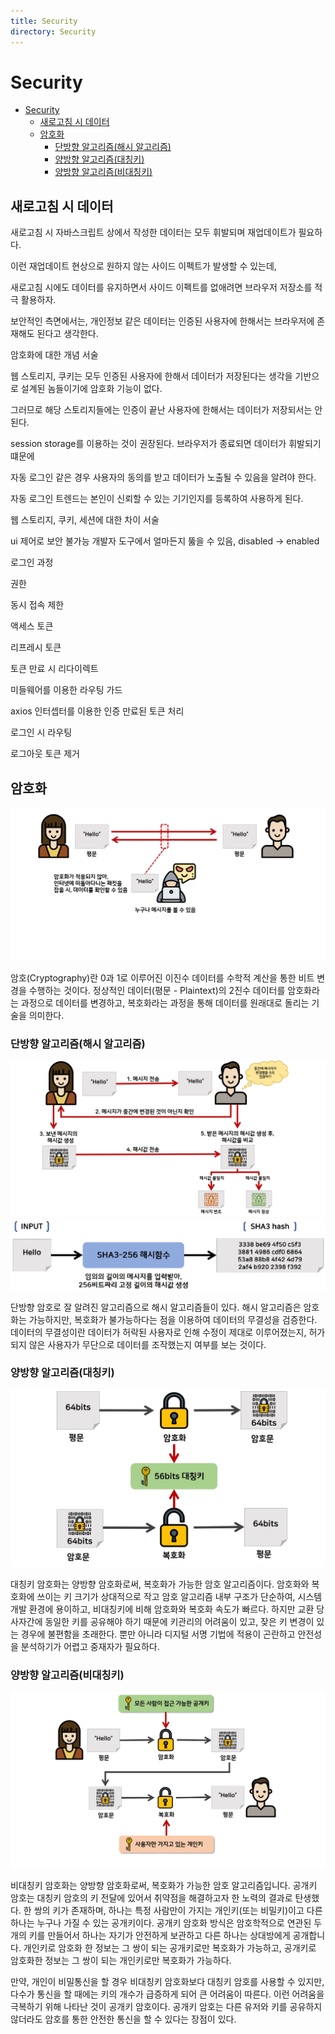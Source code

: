 ```yaml
---
title: Security
directory: Security
---
```


# Security

- [Security](#security)
  - [새로고침 시 데이터](#새로고침-시-데이터)
  - [암호화](#암호화)
    - [단방향 알고리즘(해시 알고리즘)](#단방향-알고리즘해시-알고리즘)
    - [양방향 알고리즘(대칭키)](#양방향-알고리즘대칭키)
    - [양방향 알고리즘(비대칭키)](#양방향-알고리즘비대칭키)

<!-- todo: 내용 보완 필요 -->

## 새로고침 시 데이터

새로고침 시 자바스크립트 상에서 작성한 데이터는 모두 휘발되며 재업데이트가 필요하다.

이런 재업데이트 현상으로 원하지 않는 사이드 이펙트가 발생할 수 있는데,

새로고침 시에도 데이터를 유지하면서 사이드 이펙트를 없애려면 브라우저 저장소를 적극 활용하자.

보안적인 측면에서는, 개인정보 같은 데이터는 인증된 사용자에 한해서는 브라우저에 존재해도 된다고 생각한다.

암호화에 대한 개념 서술

웹 스토리지, 쿠키는 모두 인증된 사용자에 한해서 데이터가 저장된다는 생각을 기반으로 설계된 놈들이기에 암호화 기능이 없다.

그러므로 해당 스토리지들에는 인증이 끝난 사용자에 한해서는 데이터가 저장되서는 안된다.

session storage를 이용하는 것이 권장된다. 브라우저가 종료되면 데이터가 휘발되기 떄문에

자동 로그인 같은 경우 사용자의 동의를 받고 데이터가 노출될 수 있음을 알려야 한다.

자동 로그인 트렌드는 본인이 신뢰할 수 있는 기기인지를 등록하여 사용하게 된다.

웹 스토리지, 쿠키, 세션에 대한 차이 서술

ui 제어로 보안 불가능 개발자 도구에서 얼마든지 뚫을 수 있음, disabled -> enabled

로그인 과정

권한

동시 접속 제한

액세스 토큰

리프레시 토큰

토큰 만료 시 리다이렉트

미들웨어를 이용한 라우팅 가드

axios 인터셉터를 이용한 인증 만료된 토큰 처리

로그인 시 라우팅

로그아웃 토큰 제거

## 암호화

![crpyto_1](assets/crpyto_1.png)

암호(Cryptography)란 0과 1로 이루어진 이진수 데이터를 수학적 계산을 통한 비트 변경을 수행하는 것이다. 정상적인 데이터(평문 - Plaintext)의 2진수 데이터를 암호화라는 과정으로 데이터를 변경하고, 복호화라는 과정을 통해 데이터를 원래대로 돌리는 기술을 의미한다.

### 단방향 알고리즘(해시 알고리즘)

![crpyto_2](assets/crpyto_2.png)
![crpyto_3](assets/crpyto_3.png)

단방향 암호로 잘 알려진 알고리즘으로 해시 알고리즘들이 있다. 해시 알고리즘은 암호화는 가능하지만, 복호화가 불가능하다는 점을 이용하여 데이터의 무결성을 검증한다. 데이터의 무결성이란 데이터가 허락된 사용자로 인해 수정이 제대로 이루어졌는지, 허가되지 않은 사용자가 무단으로 데이터를 조작했는지 여부를 보는 것이다.

### 양방향 알고리즘(대칭키)

![crpyto_4](assets/crpyto_4.png)

대칭키 암호화는 양방향 암호화로써, 복호화가 가능한 암호 알고리즘이다. 암호화와 복호화에 쓰이는 키 크기가 상대적으로 작고 암호 알고리즘 내부 구조가 단순하여, 시스템 개발 환경에 용이하고, 비대칭키에 비해 암호화와 복호화 속도가 빠르다. 하지만 교환 당사자간에 동일한 키를 공유해야 하기 때문에 키관리의 어려움이 있고, 잦은 키 변경이 있는 경우에 불편함을 초래한다. 뿐만 아니라 디지털 서명 기법에 적용이 곤란하고 안전성을 분석하기가 어렵고 중재자가 필요하다.

### 양방향 알고리즘(비대칭키)

![crpyto_5](assets/crpyto_5.png)

비대칭키 암호화는 양방향 암호화로써, 복호화가 가능한 암호 알고리즘입니다. 공개키 암호는 대칭키 암호의 키 전달에 있어서 취약점을 해결하고자 한 노력의 결과로 탄생했다. 한 쌍의 키가 존재하며, 하나는 특정 사람만이 가지는 개인키(또는 비밀키)이고 다른 하나는 누구나 가질 수 있는 공개키이다. 공개키 암호화 방식은 암호학적으로 연관된 두 개의 키를 만들어서 하나는 자기가 안전하게 보관하고 다른 하나는 상대방에게 공개합니다. 개인키로 암호화 한 정보는 그 쌍이 되는 공개키로만 복호화가 가능하고, 공개키로 암호화한 정보는 그 쌍이 되는 개인키로만 복호화가 가능하다.

만약, 개인이 비밀통신을 할 경우 비대칭키 암호화보다 대칭키 암호를 사용할 수 있지만, 다수가 통신을 할 때에는 키의 개수가 급증하게 되어 큰 어려움이 따른다. 이런 어려움을 극복하기 위해 나타난 것이 공개키 암호이다. 공개키 암호는 다른 유저와 키를 공유하지 않더라도 암호를 통한 안전한 통신을 할 수 있다는 장점이 있다.
